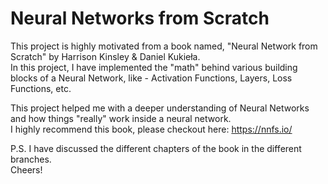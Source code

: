# Neural Networks from Scratch

This project is highly motivated from a book named, "Neural Network from Scratch" by Harrison Kinsley & Daniel Kukieła.<br/>
In this project, I have implemented the "math" behind various building blocks of a Neural Network, like - Activation Functions, Layers, Loss Functions, etc.<br/>

This project helped me with a deeper understanding of Neural Networks and how things "really" work inside a neural network.<br/>
I highly recommend this book, please checkout here: <a href="https://nnfs.io/">https://nnfs.io/</a><br/>

P.S. I have discussed the different chapters of the book in the different branches. <br/>
Cheers!<br/>
